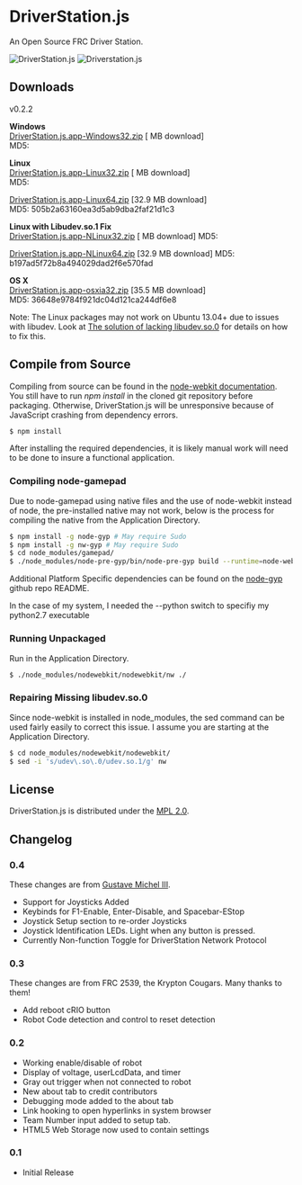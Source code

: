 # DriverStation.js

An Open Source FRC Driver Station.

![DriverStation.js](http://i.imgur.com/2KVvVkO.png)
![Driverstation.js](http://i.imgur.com/G8l5MR5.png)

## Downloads

v0.2.2

**Windows**  
[DriverStation.js.app-Windows32.zip](github.com/gixxy/DriverStation.js)  [ MB download]  
 MD5:
 
**Linux**  
[DriverStation.js.app-Linux32.zip](github.com/gixxy/DriverStation.js)  [ MB download]  
 MD5: 

[DriverStation.js.app-Linux64.zip](http://gustavemichel.com/OSCPDSPackages/DriverStation.js.app-Linux64.zip) [32.9 MB download]  
 MD5: 505b2a63160ea3d5ab9dba2faf21d1c3

**Linux with Libudev.so.1 Fix**  
[DriverStation.js.app-NLinux32.zip](github.com/gixxy/DriverStation.js)  [ MB download] 
 MD5: 

[DriverStation.js.app-NLinux64.zip](http://gustavemichel.com/OSCPDSPackages/DriverStation.js.app-NLinux64.zip) [32.9 MB download] 
 MD5: b197ad5f72b8a494029dad2f6e570fad

**OS X**  
[DriverStation.js.app-osxia32.zip](http://gustavemichel/OSCPDSPackages/DriverStation.js.app-osxia32.zip) [35.5 MB download]  
 MD5: 36648e9784f921dc04d121ca244df6e8


Note: The Linux packages may not work on Ubuntu 13.04+ due to issues with libudev.
Look at [The solution of lacking libudev.so.0](https://github.com/rogerwang/node-webkit/wiki/The-solution-of-lacking-libudev.so.0) for details on how to fix this.

## Compile from Source

Compiling from source can be found in the [node-webkit documentation](https://github.com/rogerwang/node-webkit/wiki/How-to-package-and-distribute-your-apps).
You still have to run *npm install* in the cloned git repository before
packaging. Otherwise, DriverStation.js will be unresponsive because of
JavaScript crashing from dependency errors.

``` bash
$ npm install
```

After installing the required dependencies, it is likely manual work will need to be done to insure a functional application.

### Compiling node-gamepad

Due to node-gamepad using native files and the use of node-webkit instead of node, the pre-installed native may not work, below is the process for compiling the native from the Application Directory.

``` bash
$ npm install -g node-gyp # May require Sudo
$ npm install -g nw-gyp # May require Sudo
$ cd node_modules/gamepad/
$ ./node_modules/node-pre-gyp/bin/node-pre-gyp build --runtime=node-webkit --target=0.8.6
```
Additional Platform Specific dependencies can be found on the [node-gyp]() github repo README.

In the case of my system, I needed the --python switch to specifiy my python2.7 executable

### Running Unpackaged

Run in the Application Directory.

``` bash
$ ./node_modules/nodewebkit/nodewebkit/nw ./
```

### Repairing Missing libudev.so.0

Since node-webkit is installed in node_modules, the sed command can be used fairly easily to correct this issue. I assume you are starting at the Application Directory.

``` bash
$ cd node_modules/nodewebkit/nodewebkit/
$ sed -i 's/udev\.so\.0/udev.so.1/g' nw
```

## License

DriverStation.js is distributed under the [MPL 2.0](http://www.mozilla.org/MPL/2.0/).

## Changelog

### 0.4
These changes are from [Gustave Michel III](https://www.github.com/gixxy).
- Support for Joysticks Added
- Keybinds for F1-Enable, Enter-Disable, and Spacebar-EStop
- Joystick Setup section to re-order Joysticks
- Joystick Identification LEDs. Light when any button is pressed.
- Currently Non-function Toggle for DriverStation Network Protocol

### 0.3
These changes are from FRC 2539, the Krypton Cougars. Many thanks to them!
- Add reboot cRIO button
- Robot Code detection and control to reset detection

### 0.2
- Working enable/disable of robot
- Display of voltage, userLcdData, and timer
- Gray out trigger when not connected to robot
- New about tab to credit contributors
- Debugging mode added to the about tab
- Link hooking to open hyperlinks in system browser
- Team Number input added to setup tab.
- HTML5 Web Storage now used to contain settings

### 0.1
- Initial Release
